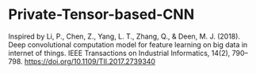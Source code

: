 # Private-Tensor-based-CNN
Inspired by Li, P., Chen, Z., Yang, L. T., Zhang, Q., &amp; Deen, M. J. (2018). Deep convolutional computation model for feature learning on big data in internet of things. IEEE Transactions on Industrial Informatics, 14(2), 790–798. https://doi.org/10.1109/TII.2017.2739340
